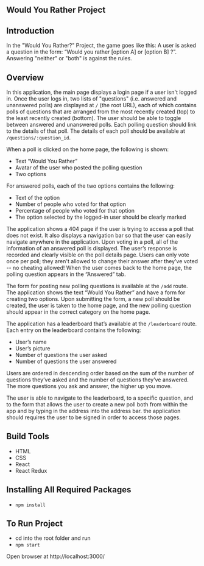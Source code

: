 Would You Rather Project
---------------------------------------------------------

## Introduction
In the "Would You Rather?" Project, the game goes like this: A user is asked a question in the form: “Would you rather [option A] or [option B] ?”. Answering "neither" or "both" is against the rules.

## Overview
In this application, the main page displays a login page if a user isn't logged in. Once the user logs in, two lists of "questions" (i.e. answered and unanswered polls) are displayed at `/` (the root URL), each of which contains polls of questions that are arranged from the most recently created (top) to the least recently created (bottom). The user should be able to toggle between answered and unanswered polls. Each polling question should link to the details of that poll. The details of each poll should be available at `/questions/:question_id`. 

When a poll is clicked on the home page, the following is shown:

- Text “Would You Rather”
- Avatar of the user who posted the polling question
- Two options


For answered polls, each of the two options contains the following:

- Text of the option
- Number of people who voted for that option
- Percentage of people who voted for that option
- The option selected by the logged-in user should be clearly marked

The application shows a 404 page if the user is trying to access a poll that does not exist. It also displays a navigation bar so that the user can easily navigate anywhere in the application.
Upon voting in a poll, all of the information of an answered poll is displayed. The user’s response is recorded and clearly visible on the poll details page. Users can only vote once per poll; they aren't allowed to change their answer after they’ve voted -- no cheating allowed! When the user comes back to the home page, the polling question appears in the “Answered” tab.

The form for posting new polling questions is available at the `/add` route. The application shows the text “Would You Rather” and have a form for creating two options. Upon submitting the form, a new poll should be created, the user is taken to the home page, and the new polling question should appear in the correct category on the home page.

The application has a leaderboard that’s available at the `/leaderboard` route. Each entry on the leaderboard contains the following:

- User’s name
- User’s picture
- Number of questions the user asked
- Number of questions the user answered

Users are ordered in descending order based on the sum of the number of questions they’ve asked and the number of questions they’ve answered. The more questions you ask and answer, the higher up you move.

The user is able to navigate to the leaderboard, to a specific question, and to the form that allows the user to create a new poll both from within the app and by typing in the address into the address bar. the application should requires the user to be signed in order to access those pages.

## Build Tools
* HTML
* CSS
* React
* React Redux

## Installing All Required Packages
- `npm install`

## To Run Project
- cd into the root folder and run
- `npm start`

Open browser at http://localhost:3000/
